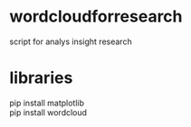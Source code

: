 # wordcloudforresearch
script  for analys insight research
# libraries
pip install matplotlib  
pip install wordcloud
